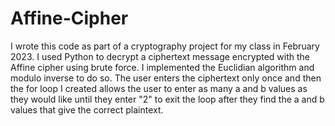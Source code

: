 # Affine-Cipher

I wrote this code as part of a cryptography project for my class in February 2023. I used Python to decrypt a ciphertext message encrypted with the Affine cipher using brute force. I implemented the Euclidian algorithm and modulo inverse to do so. The user enters the ciphertext only once and then the for loop I created allows the user to enter as many a and b values as they would like until they enter "2" to exit the loop after they find the a and b values that give the correct plaintext.
